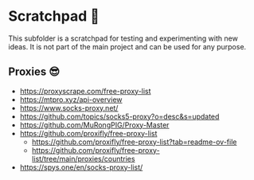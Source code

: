 <!-- markdownlint-disable MD026 -->
# Scratchpad :memo:

This subfolder is a scratchpad for testing and experimenting with new ideas. It is not part of the main project and can be used for any purpose.

## Proxies :sunglasses:

- <https://proxyscrape.com/free-proxy-list>
- <https://mtpro.xyz/api-overview>
- <https://www.socks-proxy.net/>
- <https://github.com/topics/socks5-proxy?o=desc&s=updated>
- <https://github.com/MuRongPIG/Proxy-Master>
- <https://github.com/proxifly/free-proxy-list>
  - <https://github.com/proxifly/free-proxy-list?tab=readme-ov-file>
  - <https://github.com/proxifly/free-proxy-list/tree/main/proxies/countries>
- <https://spys.one/en/socks-proxy-list/>
